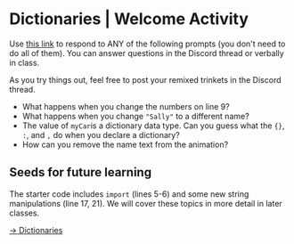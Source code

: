 # Dictionaries | Welcome Activity

Use [this link](https://trinket.io/python/22232e8cdf) to respond to ANY of the following prompts (you don't need to do all of them). You can answer questions in the Discord thread or verbally in class. 

As you try things out, feel free to post your remixed trinkets in the Discord thread. 

- What happens when you change the numbers on line 9?
- What happens when you change `"Sally"` to a different name? 
- The value of `myCar`is a dictionary data type. Can you guess what the `{}`, `:`, and `,` do when you declare a dictionary? 
- How can you remove the name text from the animation?

## Seeds for future learning

The starter code includes `import` (lines 5-6) and some new string manipulations (line 17, 21). We will cover these topics in more detail in later classes. 

[-> Dictionaries](/dictionaries/02_dictionaries.md)